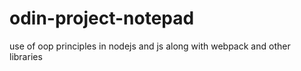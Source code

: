 # odin-project-notepad
use of oop principles in nodejs and js along with webpack and other libraries
